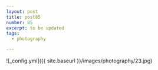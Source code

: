 ```yaml
---
layout: post
title: post85
number: 85
excerpt: to be updated
tags:
  - photography

---
```


![_config.yml]({{ site.baseurl }}/images/photography/23.jpg)